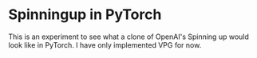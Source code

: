# Spinningup in PyTorch

This is an experiment to see what a clone of OpenAI's Spinning up would look like in PyTorch. I have only implemented VPG for now.

